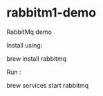 # rabbitm1-demo

RabbitMq demo

Install using:

brew install rabbitmq

Run :

brew services start rabbitmq
